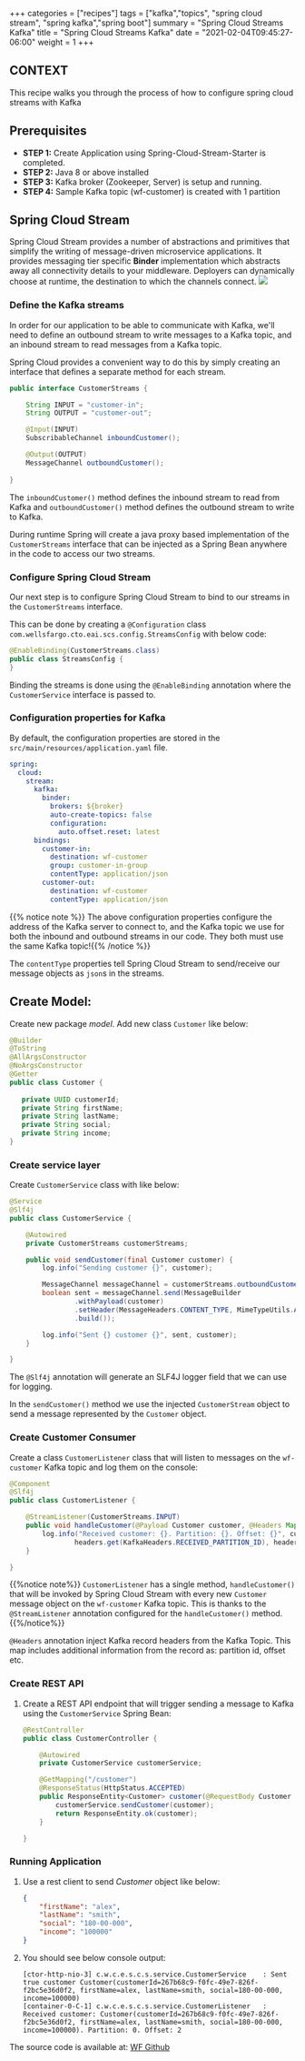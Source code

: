 +++
categories = ["recipes"]
tags = ["kafka","topics", "spring cloud stream", "spring kafka","spring boot"]
summary = "Spring Cloud Streams Kafka"
title = "Spring Cloud Streams Kafka"
date = "2021-02-04T09:45:27-06:00"
weight = 1
+++

## CONTEXT
This recipe walks you through the process of how to configure spring cloud streams with Kafka

## Prerequisites


- **STEP 1:** Create Application using Spring-Cloud-Stream-Starter is completed.
- **STEP 2:** Java 8 or above installed
- **STEP 3:** Kafka broker (Zookeeper, Server) is setup and running.
- **STEP 4:** Sample Kafka topic (wf-customer) is created with 1 partition


## Spring Cloud Stream
Spring Cloud Stream provides a number of abstractions and primitives that simplify the writing of message-driven microservice applications. 
It provides messaging tier specific **Binder** implementation which abstracts away all connectivity details to your middleware. 
Deployers can dynamically choose at runtime, the destination to which the channels connect. 
![](/images/scs.png)


### Define the Kafka streams

In order for our application to be able to communicate with Kafka, we'll need to define an outbound stream to write 
messages to a Kafka topic, and an inbound stream to read messages from a Kafka topic.

Spring Cloud provides a convenient way to do this by simply creating an interface that defines a separate method 
for each stream.

```java
public interface CustomerStreams {

    String INPUT = "customer-in";
    String OUTPUT = "customer-out";

    @Input(INPUT)
    SubscribableChannel inboundCustomer();

    @Output(OUTPUT)
    MessageChannel outboundCustomer();
    
}
```

The ```inboundCustomer()``` method defines the inbound stream to read from Kafka and ```outboundCustomer()``` method defines 
the outbound stream to write to Kafka.

During runtime Spring will create a java proxy based implementation of the ```CustomerStreams``` interface that 
can be injected as a Spring Bean anywhere in the code to access our two streams. 

### Configure Spring Cloud Stream

Our next step is to configure Spring Cloud Stream to bind to our streams in the ```CustomerStreams``` interface. 

This can be done by creating a ```@Configuration``` class ```com.wellsfargo.cto.eai.scs.config.StreamsConfig``` with 
below code:

```java
@EnableBinding(CustomerStreams.class)
public class StreamsConfig {
}
```

Binding the streams is done using the ```@EnableBinding``` annotation where the ```CustomerService``` interface is passed to.

### Configuration properties for Kafka

By default, the configuration properties are stored in the ```src/main/resources/application.yaml``` file.

```yaml
spring:
  cloud:
    stream:
      kafka:
        binder:
          brokers: ${broker}
          auto-create-topics: false
          configuration:
            auto.offset.reset: latest
      bindings:
        customer-in:
          destination: wf-customer
          group: customer-in-group
          contentType: application/json
        customer-out:
          destination: wf-customer
          contentType: application/json
```          
{{% notice note %}}
The above configuration properties configure the address of the Kafka server to connect to, and the Kafka topic we use 
for both the inbound and outbound streams in our code. They both must use the same Kafka topic!{{% /notice %}}

The ```contentType``` properties tell Spring Cloud Stream to send/receive our message objects as ```json```s in the streams.

## Create Model:

Create new package _model_. Add new class `Customer` like below:
```java
@Builder
@ToString
@AllArgsConstructor
@NoArgsConstructor
@Getter
public class Customer {
    
   private UUID customerId;
   private String firstName;
   private String lastName;
   private String social;
   private String income;
}    
```

### Create service layer 

Create ```CustomerService``` class with like below:

```java
@Service
@Slf4j
public class CustomerService {

    @Autowired
    private CustomerStreams customerStreams;

    public void sendCustomer(final Customer customer) {
        log.info("Sending customer {}", customer);

        MessageChannel messageChannel = customerStreams.outboundCustomer();
        boolean sent = messageChannel.send(MessageBuilder
                .withPayload(customer)
                .setHeader(MessageHeaders.CONTENT_TYPE, MimeTypeUtils.APPLICATION_JSON)
                .build());

        log.info("Sent {} customer {}", sent, customer);
    }

}
```

The ```@Slf4j``` annotation will generate an SLF4J logger field that we can use for logging.

In the ```sendCustomer()``` method we use the injected ```CustomerStream``` object to send a message represented by the ```Customer``` object.

### Create Customer Consumer

Create a  class ```CustomerListener``` class that will listen to messages on the ```wf-customer``` Kafka topic and log them on the console:

```java
@Component
@Slf4j
public class CustomerListener {

    @StreamListener(CustomerStreams.INPUT)
    public void handleCustomer(@Payload Customer customer, @Headers Map<String, Object> headers) {
        log.info("Received customer: {}. Partition: {}. Offset: {}", customer,
                headers.get(KafkaHeaders.RECEIVED_PARTITION_ID), headers.get(KafkaHeaders.OFFSET));
    }

}
```

{{%notice note%}}
```CustomerListener``` has a single method, ```handleCustomer()``` that will be invoked by Spring Cloud Stream with 
every new ```Customer``` message object on the ```wf-customer``` Kafka topic. This is thanks to the ```@StreamListener``` annotation 
configured for the ```handleCustomer()``` method. {{%/notice%}}

```@Headers``` annotation inject Kafka record headers from the Kafka Topic. This map includes additional information from
the record as: partition id, offset etc.

### Create REST API

1. Create a REST API endpoint that will trigger sending a message to Kafka using the ```CustomerService``` Spring Bean:

    ```java
    @RestController
    public class CustomerController {
    
        @Autowired
        private CustomerService customerService;
    
        @GetMapping("/customer")
        @ResponseStatus(HttpStatus.ACCEPTED)
        public ResponseEntity<Customer> customer(@RequestBody Customer Customer) {
            customerService.sendCustomer(customer);
            return ResponseEntity.ok(customer);
        }
    
    }
    ```

### Running Application

1. Use a rest client to send _Customer_ object like below:

    ```json
    {
        "firstName": "alex",
        "lastName": "smith",
        "social": "180-00-000",
        "income": "100000"
    }
    ```

1. You should see below console output:

    ```shell script
    [ctor-http-nio-3] c.w.c.e.s.c.s.service.CustomerService    : Sent true customer Customer(customerId=267b68c9-f0fc-49e7-826f-f2bc5e36d0f2, firstName=alex, lastName=smith, social=180-00-000, income=100000)
    [container-0-C-1] c.w.c.e.s.c.s.service.CustomerListener   : Received customer: Customer(customerId=267b68c9-f0fc-49e7-826f-f2bc5e36d0f2, firstName=alex, lastName=smith, social=180-00-000, income=100000). Partition: 0. Offset: 2
    ```

The source code is available at: [WF Github]()

